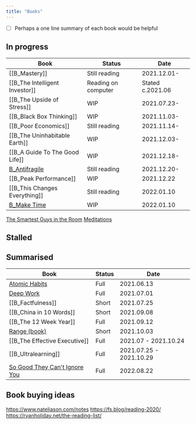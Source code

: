 ```yaml
---
title: "Books"
---
```


- [ ] Perhaps a one line summary of each book would be helpful

## In progress
| Book                                    | Status              | Date             |
| --------------------------------------- | ------------------- | ---------------- |
| [[B_Mastery]]                           | Still reading       | 2021.12.01-      |
| [[B_The Intelligent Investor]]          | Reading on computer | Stated c.2021.06 |
| [[B_The Upside of Stress]]              | WIP                 | 2021.07.23-      |
| [[B_Black Box Thinking]]                | WIP                 | 2021.11.03-      |
| [[B_Poor Economics]]                    | Still reading       | 2021.11.14-      |
| [[B_The Uninhabitable Earth]]           | WIP                 | 2021.12.03-      |
| [[B_A Guide To The Good Life]]          | WIP                 | 2021.12.18-      |
| [B_Antifragile](notes/B_Antifragile.md) | Still reading       | 2021.12.20-      |
| [[B_Peak Performance]]                  | WIP                 | 2021.12.22       |
| [[B_This Changes Everything]]           | Still reading       | 2022.01.10       |
| [B_Make Time](notes/B_Make%20Time.md)   | WIP                 | 2022.01.10       |
[The Smartest Guys in the Room](notes/The%20Smartest%20Guys%20in%20the%20Room.md)
[Meditations](notes/B_Meditations.md)


## Stalled 


## Summarised
| Book                                                                                | Status | Date                    |
| ----------------------------------------------------------------------------------- | ------ | ----------------------- |
| [Atomic Habits](notes/B_Atomic%20Habits.md)                                         | Full   | 2021.06.13              |
| [Deep Work](notes/B_Deep%20Work.md)                                                 | Full   | 2021.07.01              |
| [[B_Factfulness]]                                                                   | Short  | 2021.07.25              |
| [[B_China in 10 Words]]                                                             | Short  | 2021.09.08              |
| [[B_The 12 Week Year]]                                                              | Full   | 2021.09.12              |
| [Range (book)](notes/B_Range.md)                                                    | Short  | 2021.10.03              |
| [[B_The Effective Executive]]                                                       | Full   | 2021.07 - 2021.10.24    |
| [[B_Ultralearning]]                                                                 | Full   | 2021.07.25 - 2021.10.29 |
| [So Good They Can't Ignore You](notes/B_So%20Good%20They%20Can't%20Ignore%20You.md) | Full   | 2022.08.22              |
 
## Book buying ideas
https://www.nateliason.com/notes
https://fs.blog/reading-2020/
https://ryanholiday.net/the-reading-list/